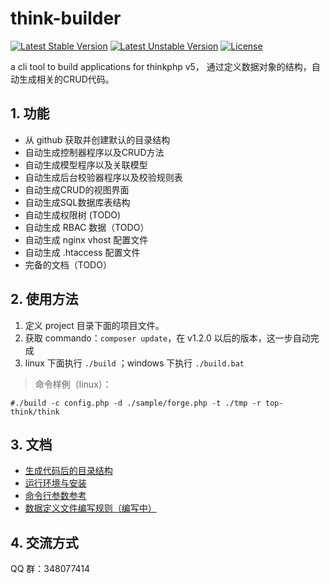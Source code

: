 # think-builder
[![Latest Stable Version](https://poser.pugx.org/goldeagle/think-builder/version)](https://packagist.org/packages/goldeagle/think-builder)
[![Latest Unstable Version](https://poser.pugx.org/goldeagle/think-builder/v/unstable)](//packagist.org/packages/goldeagle/think-builder)
[![License](https://poser.pugx.org/goldeagle/think-builder/license)](https://packagist.org/packages/goldeagle/think-builder)

a cli tool to build applications for thinkphp v5，
通过定义数据对象的结构，自动生成相关的CRUD代码。

## 1. 功能
* 从 github 获取并创建默认的目录结构
* 自动生成控制器程序以及CRUD方法
* 自动生成模型程序以及关联模型
* 自动生成后台校验器程序以及校验规则表
* 自动生成CRUD的视图界面
* 自动生成SQL数据库表结构
* 自动生成权限树 (TODO)
* 自动生成 RBAC 数据（TODO）
* 自动生成 nginx vhost 配置文件
* 自动生成 .htaccess 配置文件
* 完备的文档（TODO）

## 2. 使用方法
1. 定义 project 目录下面的项目文件。
2. 获取 commando：`composer update`，在 v1.2.0 以后的版本，这一步自动完成
3. linux 下面执行 `./build` ；windows 下执行 `./build.bat`

>命令样例（linux）：

`#./build -c config.php -d ./sample/forge.php -t ./tmp -r top-think/think`

## 3. 文档
* [生成代码后的目录结构](./doc/deploy_dirs.md)
* [运行环境与安装](./doc/env_req.md)
* [命令行参数参考](./doc/build_cmd.md)
* [数据定义文件编写规则（编写中）](./doc/data.md)

## 4. 交流方式
QQ 群：348077414